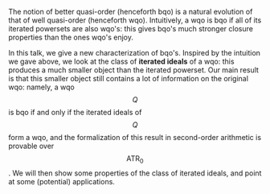 





The notion of better quasi-order (henceforth bqo) is a
natural evolution of that of well quasi-order
(henceforth wqo). Intuitively, a wqo is bqo if all
of its iterated powersets are also wqo's: this
gives bqo's much stronger closure properties than
the ones wqo's enjoy.








In this talk, we give a new characterization of bqo's.
Inspired by the intuition we gave above, we look
at the class of **iterated ideals** of a wqo:
this produces a much smaller object than the
iterated powerset.
Our main result is that this smaller object still
contains a lot of information on the original wqo:
namely, a wqo $$Q$$ is bqo if and
only if the iterated ideals of $$Q$$ form a wqo, and
the formalization of this result in second-order
arithmetic is provable over $$\mathsf{ATR}_0$$. We will then show
some properties of the class of iterated ideals,
and point at some (potential) applications.


























